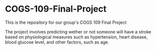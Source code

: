 # COGS-109-Final-Project

This is the repository for our group's COGS 109 Final Project

The project involves predicting wether or not someone will have a stroke based on physiological measures such as hypertension, heart disease, blood glucose level, 
and other factors, such as age.
